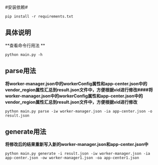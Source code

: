 
#安装依赖#

`pip install -r requirements.txt`

## 具体说明 ##

**查看命令行用法 **

`python main.py -h`

## parse用法 ##

**将worker-manager.json中的workerConfig属性和app-center.json中的vendor_region属性汇总到result.json文件中，方便根据vid进行修改####将worker-manager.json中的workerConfig属性和app-center.json中的vendor_region属性汇总到result.json文件中，方便根据vid进行修改**

`python main.py parse -iw worker-manager.json -ia app-center.json -o result.json`

## generate用法 ##

**将修改后的结果重新写入新的worker-manager.json和app-center.json中**

`python main.py generate -i result.json -iw worker-manager.json -ia app-center.json -ow worker-manager1.json -oa app-center1.json`




